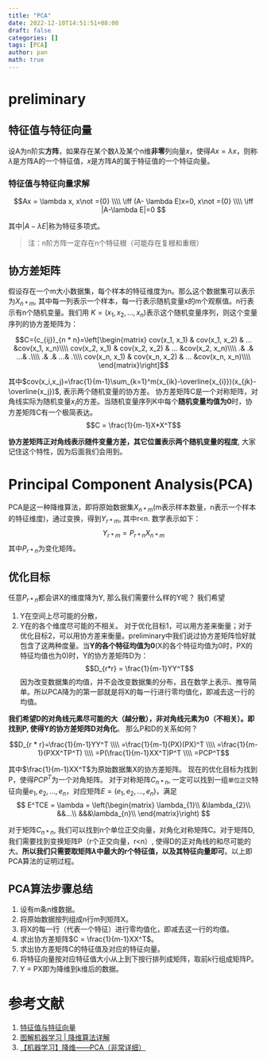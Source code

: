 ```yaml
---
title: "PCA"
date: 2022-12-10T14:51:51+08:00
draft: false
categories: []
tags: [PCA]
author: pan
math: true
---
```


# preliminary

## 特征值与特征向量

设A为n阶实**方阵**，如果存在某个数$\lambda$及某个n维**非零**列向量$x$，使得$Ax=\lambda x$，则称$\lambda$是方阵A的一个特征值，$x$是方阵A的属于特征值的一个特征向量。

### 特征值与特征向量求解

$$Ax = \lambda x, x\not ={0} \\\\
\iff (A- \lambda E)x=0, x\not ={0} \\\\
\iff |A-\lambda E|=0 $$

其中$|A-\lambda E|$称为特征多项式。
> 注：n阶方阵一定存在n个特征根（可能存在复根和重根）

## 协方差矩阵

假设存在一个m大小数据集，每个样本的特征维度为n。那么这个数据集可以表示为$X_{n * m}$, 其中每一列表示一个样本，每一行表示随机变量x的m个观察值。n行表示有n个随机变量。我们用
$K=(x_1, x_2, ...,x_n)$表示这个随机变量序列，则这个变量序列的协方差矩阵为：

$$C=(c_{ij})_{n * n}=\left[\begin{matrix}
    cov(x_1, x_1) & cov(x_1, x_2) & ... &cov(x_1, x_n)\\\\
    cov(x_2, x_1) & cov(x_2, x_2) & ... &cov(x_2, x_n)\\\\
    .& .& ...& .\\\\
    .& .& ...& .\\\\
    cov(x_n, x_1) & cov(x_n, x_2) & ... &cov(x_n, x_n)\\\\
\end{matrix}\right]$$

其中$cov(x_i,x_j)=\frac{1}{m-1}\sum_{k=1}^m(x_{ik}-\overline{x_{i}})(x_{jk}-\overline{x_j})$, 表示两个随机变量的协方差。
协方差矩阵C是一个对称矩阵，对角线实际为随机变量$x_i$的方差。当随机变量序列K中每个**随机变量均值为0**时，协方差矩阵C有一个极简表达。
$$C = \frac{1}{m-1}X*X^T$$

**协方差矩阵正对角线表示随件变量方差，其它位置表示两个随机变量的程度**, 大家记住这个特性，因为后面我们会用到。

# Principal Component Analysis(PCA)
PCA是这一种降维算法，即将原始数据集$X_{n * m}$(m表示样本数量，n表示一个样本的特征维度)，通过变换，得到$Y_{r * m}$, 其中r<n. 数学表示如下：
$$Y_{r * m} = P_{r * n}X_{n * m}$$
其中$P_{r*n}$为变化矩阵。

## 优化目标
任意$P_{r*n}$都会讲X的维度降为Y, 那么我们需要什么样的Y呢？
我们希望
1. Y在空间上尽可能的分散，
2. Y在的各个维度尽可能的不相关。
对于优化目标1，可以用方差来衡量；对于优化目标2，可以用协方差来衡量。preliminary中我们说过协方差矩阵恰好就包含了这两种度量。当**Y的各个特征均值为0**(X的各个特征均值为0时，PX的特征均值也为0)时，Y的协方差矩阵D为：
$$D_{r*r} = \frac{1}{m-1}YY^T$$
因为改变数据集的均值，并不会改变数据集的分布，且在数学上表示、推导简单。所以PCA降为的第一部就是将X的每一行进行零均值化，即减去这一行的均值。

**我们希望D的对角线元素尽可能的大（越分散），非对角线元素为0（不相关）。即找到P, 使得Y的协方差矩阵D对角化**。
那么P和D的关系如何？

$$D_{r * r}=\frac{1}{m-1}YY^T \\\\
=\frac{1}{m-1}(PX)(PX)^T \\\\
=\frac{1}{m-1}(PXX^TP^T) \\\\
=P(\frac{1}{m-1}XX^T)P^T \\\\
=PCP^T$$

其中$\frac{1}{m-1}XX^T$为原始数据集X的协方差矩阵。
现在的优化目标为找到P，使得$PCP^T$为一个对角矩阵。
对于对称矩阵$C_{n*n}$, 一定可以找到一组`单位正交`特征向量$e_{1}, e_{2}, ...,e_{n}$，对应矩阵$E=(e_{1}, e_{2}, ...,e_{n})$，满足
$$
E^TCE = \lambda = 
\left(\begin{matrix}
    \lambda_{1}\\
    &\lambda_{2}\\
    &&...\\
    &&&\lambda_{n}\\
\end{matrix}\right)
$$

对于矩阵$C_{n*n}$, 我们可以找到n个单位正交向量，对角化对称矩阵C。对于矩阵D, 我们需要找到变换矩阵P（r个正交向量，r<n）, 使得D的正对角线的和尽可能的大。**所以我们只需要取矩阵$\lambda$中最大的r个特征值，以及其特征向量即可**。以上即PCA算法的证明过程。

## PCA算法步骤总结

1. 设有m条n维数据。
2. 将原始数据按列组成n行m列矩阵X。
3. 将X的每一行（代表一个特征）进行零均值化，即减去这一行的均值。
4. 求出协方差矩阵$C = \frac{1}{m-1}XX^T$。
5. 求出协方差矩阵C的特征值及对应的特征向量。
6. 将特征向量按对应特征值大小从上到下按行排列成矩阵，取前k行组成矩阵P。
7.  Y = PX即为降维到k维后的数据。

# 参考文献

1. [特征值与特征向量](https://www2.edu-edu.com.cn/lesson_crs78/self/j_4184/soft/ch0501.html)
2. [图解机器学习 | 降维算法详解](https://www.showmeai.tech/article-detail/198)
3. [【机器学习】降维——PCA（非常详细）](https://zhuanlan.zhihu.com/p/77151308)
